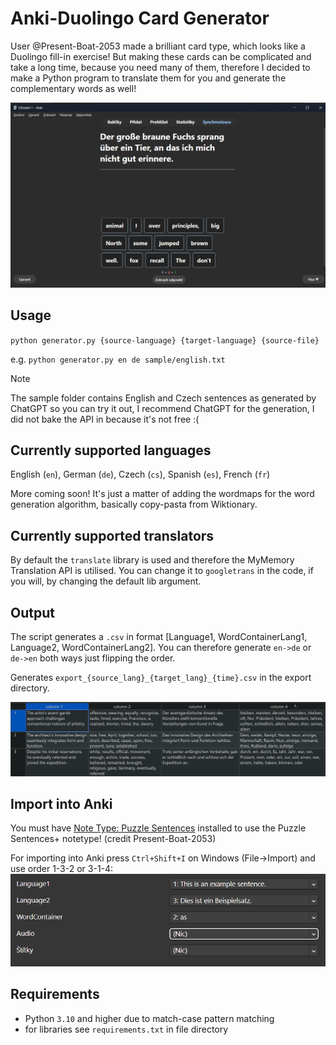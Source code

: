 # Anki-Duolingo Card Generator
User @Present-Boat-2053 made a brilliant card type, which looks like a Duolingo fill-in exercise! But making these cards can be complicated and take a long time, because you need many of them, therefore I decided to make a Python program to translate them for you and generate the complementary words as well!

![alt text](docs/obrazek.png)

## Usage
``python generator.py {source-language} {target-language} {source-file}``

e.g. ``python generator.py en de sample/english.txt``

> [!NOTE]
> The sample folder contains English and Czech sentences as generated by ChatGPT so you can try it out, I recommend ChatGPT for the generation, I did not bake the API in because it's not free :(

## Currently supported languages
English (``en``), German (``de``), Czech (``cs``), Spanish (``es``), French (``fr``)

More coming soon! It's just a matter of adding the wordmaps for the word generation algorithm, basically copy-pasta from Wiktionary. 

## Currently supported translators
By default the ``translate`` library is used and therefore the MyMemory Translation API is utilised. You can change it to ``googletrans`` in the code, if you will, by changing the default lib argument. 

## Output
The script generates a ``.csv`` in format [Language1, WordContainerLang1, Language2, WordContainerLang2]. You can therefore generate ``en->de`` or ``de->en`` both ways just flipping the order. 

Generates ``export_{source_lang}_{target_lang}_{time}.csv`` in the export directory.

![example csv](docs/obrazek-2.png)

## Import into Anki
You must have [Note Type: Puzzle Sentences](https://ankiweb.net/shared/info/1522392024) installed to use the Puzzle Sentences+ notetype! (credit Present-Boat-2053)

For importing into Anki press ``Ctrl+Shift+I`` on Windows (File->Import) and use order 1-3-2 or 3-1-4:
![alt text](docs/obrazek-1.png)

## Requirements
- Python ``3.10`` and higher due to match-case pattern matching
- for libraries see ``requirements.txt`` in file directory